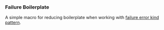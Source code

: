 ### Failure Boilerplate
A simple macro for reducing boilerplate when working with [failure error kind pattern](https://boats.gitlab.io/failure/error-errorkind.html).
